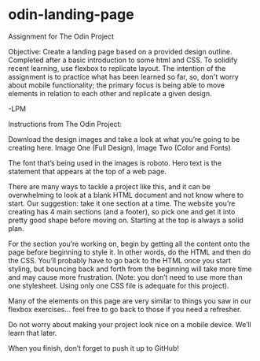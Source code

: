 # odin-landing-page

Assignment for The Odin Project

Objective: Create a landing page based on a provided design outline. Completed after a basic introduction to some html and CSS. To solidify recent learning, use flexbox to replicate layout.  The intention of the assignment is to practice what has been learned so far, so, don't worry about mobile functionality; the primary focus is being able to move elements in relation to each other and replicate a given design.

-LPM

Instructions from The Odin Project:

Download the design images and take a look at what you’re going to be creating here. Image One (Full Design), Image Two (Color and Fonts)

The font that’s being used in the images is roboto.
Hero text is the statement that appears at the top of a web page.

There are many ways to tackle a project like this, and it can be overwhelming to look at a blank HTML document and not know where to start. Our suggestion: take it one section at a time. The website you’re creating has 4 main sections (and a footer), so pick one and get it into pretty good shape before moving on. Starting at the top is always a solid plan.

For the section you’re working on, begin by getting all the content onto the page before beginning to style it. In other words, do the HTML and then do the CSS. You’ll probably have to go back to the HTML once you start styling, but bouncing back and forth from the beginning will take more time and may cause more frustration. (Note: you don’t need to use more than one stylesheet. Using only one CSS file is adequate for this project).

Many of the elements on this page are very similar to things you saw in our flexbox exercises… feel free to go back to those if you need a refresher.

Do not worry about making your project look nice on a mobile device. We’ll learn that later.

When you finish, don’t forget to push it up to GitHub!